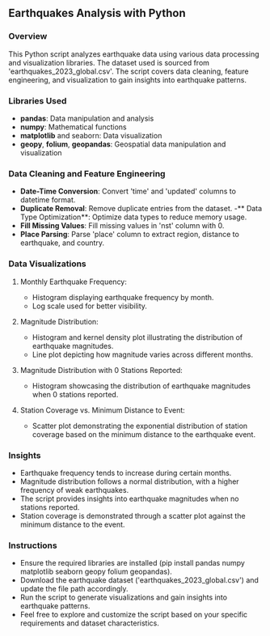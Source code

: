 ## Earthquakes Analysis with Python
### Overview
This Python script analyzes earthquake data using various data processing and visualization libraries. The dataset used is sourced from 'earthquakes_2023_global.csv'. The script covers data cleaning, feature engineering, and visualization to gain insights into earthquake patterns.

### Libraries Used
- **pandas**: Data manipulation and analysis
- **numpy**: Mathematical functions
- **matplotlib** and seaborn: Data visualization
- **geopy**, **folium**, **geopandas**: Geospatial data manipulation and visualization
### Data Cleaning and Feature Engineering
- **Date-Time Conversion**: Convert 'time' and 'updated' columns to datetime format.
- **Duplicate Removal**: Remove duplicate entries from the dataset.
-** Data Type Optimization**: Optimize data types to reduce memory usage.
- **Fill Missing Values**: Fill missing values in 'nst' column with 0.
- **Place Parsing**: Parse 'place' column to extract region, distance to earthquake, and country.
### Data Visualizations
1. Monthly Earthquake Frequency:

   - Histogram displaying earthquake frequency by month.
   - Log scale used for better visibility.
2. Magnitude Distribution:

    - Histogram and kernel density plot illustrating the distribution of earthquake magnitudes.
    - Line plot depicting how magnitude varies across different months.
3. Magnitude Distribution with 0 Stations Reported:

    - Histogram showcasing the distribution of earthquake magnitudes when 0 stations reported.
4. Station Coverage vs. Minimum Distance to Event:

    - Scatter plot demonstrating the exponential distribution of station coverage based on the minimum distance to the earthquake event.
### Insights
 - Earthquake frequency tends to increase during certain months.
- Magnitude distribution follows a normal distribution, with a higher frequency of weak earthquakes.
- The script provides insights into earthquake magnitudes when no stations reported.
- Station coverage is demonstrated through a scatter plot against the minimum distance to the event.
### Instructions
- Ensure the required libraries are installed (pip install pandas numpy matplotlib seaborn geopy folium geopandas).
- Download the earthquake dataset ('earthquakes_2023_global.csv') and update the file path accordingly.
- Run the script to generate visualizations and gain insights into earthquake patterns.
- Feel free to explore and customize the script based on your specific requirements and dataset characteristics.